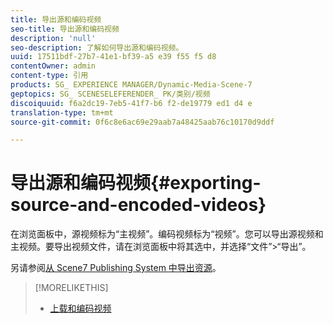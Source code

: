 ```yaml
---
title: 导出源和编码视频
seo-title: 导出源和编码视频
description: 'null'
seo-description: 了解如何导出源和编码视频。
uuid: 17511bdf-27b7-41e1-bf39-a5 e39 f55 f5 d8
contentOwner: admin
content-type: 引用
products: SG_ EXPERIENCE MANAGER/Dynamic-Media-Scene-7
geptopics: SG_ SCENESELEFERENDER_ PK/类别/视频
discoiquuid: f6a2dc19-7eb5-41f7-b6 f2-de19779 ed1 d4 e
translation-type: tm+mt
source-git-commit: 0f6c8e6ac69e29aab7a48425aab76c10170d9ddf

---
```



# 导出源和编码视频{#exporting-source-and-encoded-videos}

在浏览面板中，源视频标为“主视频”。编码视频标为“视频”。您可以导出源视频和主视频。要导出视频文件，请在浏览面板中将其选中，并选择“文件”&gt;“导出”。

另请参阅[从 Scene7 Publishing System 中导出资源](exporting-assets-scene7-publishing-system.md#exporting_assets_from_scene7_publishing_system)。

>[!MORELIKETHIS]
>
>* [上载和编码视频](uploading-encoding-videos.md#uploading_and_encoding_videos)

